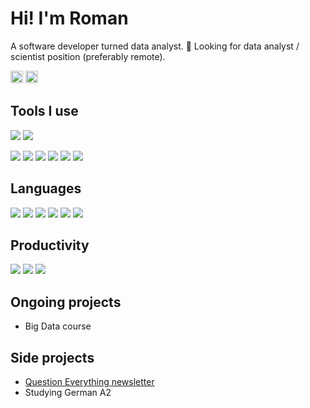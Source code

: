 # Hi! I'm Roman 

A software developer turned data analyst. 💼 Looking for data analyst / scientist position (preferably remote).


<a href="https://twitter.com/romandek_com"><img height="20" width="20" src="https://cdn.jsdelivr.net/npm/simple-icons@v3/icons/twitter.svg" /></a> <a href="https://www.linkedin.com/in/romandek/"><img height="20" width="20" src="https://cdn.jsdelivr.net/npm/simple-icons@v3/icons/linkedin.svg" /></a>


## Tools I use
![](https://img.shields.io/badge/MacOS-10.15-informational?style=flat&logo=apple&logoColor=white&color=449ae8)
![](https://img.shields.io/badge/Windows-10-informational?style=flat&logo=windows&logoColor=white&color=449ae8)

![](https://img.shields.io/badge/IDE-PyCharm-informational?style=flat&logo=pc&logoColor=white&color=449ae8)
![](https://img.shields.io/badge/IDE-Jupyter-informational?style=flat&logo=jupyter&logoColor=white&color=449ae8)
![](https://img.shields.io/badge/IDE-VisualStudio-informational?style=flat&logo=visual-studio&logoColor=white&color=449ae8)
![](https://img.shields.io/badge/IDE-VisualStudio%20Code-informational?style=flat&logo=visual-studio-code&logoColor=white&color=449ae8)
![](https://img.shields.io/badge/DBMS-Microsoft%20SQL%20Server-informational?style=flat&logo=microsoft-sql-server&logoColor=white&color=449ae8)
![](https://img.shields.io/badge/Editor-Sublime%20Text-informational?style=flat&logo=sublime-text&logoColor=white&color=449ae8)

## Languages 
![](https://img.shields.io/badge/Python%203.7-Intermediate-informational?style=flat&logo=python&logoColor=white&color=2bbc8a)
![](https://img.shields.io/badge/X++-Advanced-informational?style=flat&logo=Dynamics-365&logoColor=white&color=2bbc8a)
![](https://img.shields.io/badge/JavaScript-Intermediate-informational?style=flat&logo=javascript&logoColor=white&color=2bbc8a)
![](https://img.shields.io/badge/SQL-Master-informational?style=flat&logo=microsoft-sql-server&logoColor=white&color=2bbc8a)
![](https://img.shields.io/badge/Ruby-Intermediate-informational?style=flat&logo=ruby&logoColor=white&color=2bbc8a)
![](https://img.shields.io/badge/AppleScript-Advanced-informational?style=flat&logo=Apple&logoColor=white&color=2bbc8a)

## Productivity 
![](https://img.shields.io/badge/Task%20management-OmniFocus-informational?style=flat&logo=omnifocus&logoColor=white&color=a18cff)
![](https://img.shields.io/badge/Notes-Notion-informational?style=flat&logo=Notion&logoColor=white&color=a18cff)
![](https://img.shields.io/badge/Writing-Scrivener-informational?style=flat&logo=Scrivener&logoColor=white&color=a18cff)

## Ongoing projects
- Big Data course 

## Side projects 
- [Question Everything newsletter](https://questioneverything.substack.com)
- Studying German A2
